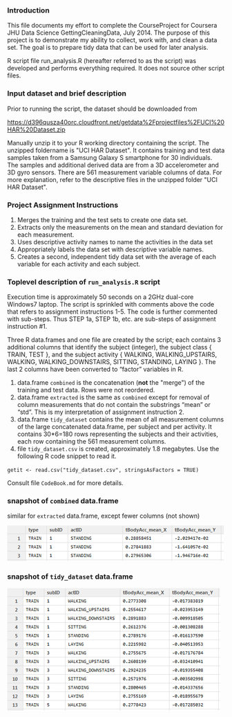 ### Introduction

This file documents my effort to complete the CourseProject for Coursera
JHU Data Science GettingCleaningData, July 2014.  The purpose of this project
is to demonstrate my ability to collect, work with, and clean a data set. The
goal is to prepare tidy data that can be used for later analysis. 

R script file run_analysis.R (hereafter referred to as the script) was
developed and performs everything required.  It does not source other script
files.

### Input dataset and brief description

Prior to running the script, the dataset should be downloaded from

https://d396qusza40orc.cloudfront.net/getdata%2Fprojectfiles%2FUCI%20HAR%20Dataset.zip

Manually unzip it to your R working directory containing the script.  The 
unzipped foldername is "UCI HAR Dataset".  It contains training and test data
samples taken from a Samsung Galaxy S smartphone for 30 individuals.  The
samples and additional derived data are from a 3D accelerometer and 3D gyro
sensors.  There are 561 measurement variable columns of data.  For more
explanation, refer to the descriptive files in the unzipped folder
"UCI HAR Dataset".

### Project Assignment Instructions

1.	Merges the training and the test sets to create one data set.
2.	Extracts only the measurements on the mean and standard deviation for each measurement. 
3.	Uses descriptive activity names to name the activities in the data set
4.	Appropriately labels the data set with descriptive variable names. 
5.	Creates a second, independent tidy data set with the average of each variable for each activity and each subject. 

### Toplevel description of `run_analysis.R` script

Execution time is approximately 50 seconds on a 2GHz dual-core Windows7 laptop.
The script is sprinkled with comments above the code that refers to assignment
instructions 1-5.  The code is further commented with sub-steps.  Thus STEP 1a,
STEP 1b, etc. are sub-steps of assignment instruction #1.

Three R data.frames and one file are created by the script; each contains 3
additional columns that identify the subject (integer), the subject class
{ TRAIN, TEST }, and the subject activity { WALKING, WALKING_UPSTAIRS, WALKING,
WALKING_DOWNSTAIRS, SITTING, STANDING, LAYING }.    The last 2 columns have
been converted to “factor” variables in R.

1.	data.frame `combined` is the concatenation (<b>not</b> the "merge") of the
training and test data.  Rows were not reordered.
2.	data.frame `extracted` is the same as `combined` except for
removal of column measurements that do not contain the substrings “mean” or
“std”.  This is my interpretation of assignment instruction 2.
3.	data.frame `tidy_dataset` contains the mean of all measurement columns
of the large concatenated data.frame, per subject and per activity.  It
contains 30*6=180 rows representing the subjects and their activities, each
row containing the 561 measurement columns.
4.	file `tidy_dataset.csv` is created, approximately 1.8 megabytes.  Use the
following R code snippet to read it.

`getit <- read.csv("tidy_dataset.csv", stringsAsFactors = TRUE)`

Consult file `CodeBook.md` for more details.

### snapshot of `combined` data.frame

similar for `extracted` data.frame, except fewer columns (not shown)

![combined](figures/combined.png)

### snapshot of `tidy_dataset` data.frame

![tidy](figures/tidy.png)
